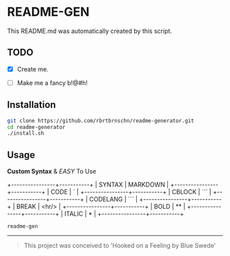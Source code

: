 # README-GEN
This README.md was automatically created by this script.
## TODO

* [X] Create me.


* [ ] Make me a fancy b!@#h!

## Installation

```bash
git clone https://github.com/rbrtbrnschn/readme-generator.git
cd readme-generator
./install.sh

```


## Usage
**Custom Syntax** & *EASY* To Use

+----------------+-----------+
|     SYNTAX     |  MARKDOWN |
+----------------+-----------+
|      CODE      |     \`     |
+----------------+-----------+
|     CBLOCK     |    \`\`\`    |
+----------------+-----------+
| CODELANG<lang> | \`\`\`<lang> |
+----------------+-----------+
|      BREAK     |   \<hr\/\>   |
+----------------+-----------+
|      BOLD      |     **    |
+----------------+-----------+
|     ITALIC     |     *     |
+----------------+-----------+

```
readme-gen
```

<hr/>

> This project was conceived to 'Hooked on a Feeling by Blue Swede'

